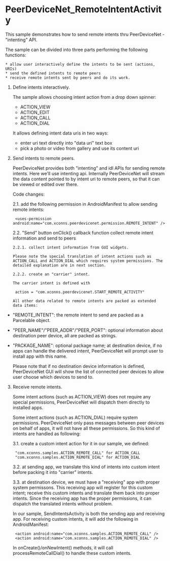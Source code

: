 PeerDeviceNet_RemoteIntentActivity
==================================

This sample demonstrates how to send remote intents thru PeerDeviceNet - "intenting" API.

The sample can be divided into three parts performing the following functions:

	* allow user interactively define the intents to be sent (actions, URIs)
	* send the defined intents to remote peers
	* receive remote intents sent by peers and do its work.
	
1. Define intents interactively.

	The sample allows choosing intent action from a drop down spinner:
 
	* ACTION_VIEW
	* ACTION_EDIT
	* ACTION_CALL
	* ACTION_DIAL

	It allows defining intent data uris in two ways:

	* enter uri text directly into "data uri" text box
	* pick a photo or video from gallery and use its content uri 
			
2. Send intents to remote peers.

	PeerDeviceNet provides both "intenting" and idl APIs for sending remote intents. 
	Here we'll use intenting api.
	Internally PeerDeviceNet will stream the data content pointed to by intent uri to remote
	peers, so that it can be viewed or edited over there.
	
	Code changes:
	
	2.1. add the following permission in AndroidManifest to allow sending remote intents:

		<uses-permission android:name="com.xconns.peerdevicenet.permission.REMOTE_INTENT" />
	
	2.2. "Send" button onClick() callback function collect remote intent information and 
		send to peers

	   2.2.1. collect intent information from GUI widgets. 

	   Please note the special translation of intent actions such as ACTION_CALL and ACTION_DIAL which requires system permissions. The detailed explanation are in next section.

	   2.2.2. create an "carrier" intent.

	   The carrier intent is defined with 

		action = "com.xconns.peerdevicenet.START_REMOTE_ACTIVITY"

	   All other data related to remote intents are packed as extended data items:

* "REMOTE_INTENT": the remote intent to send are packed as a Parcelable object.
* "PEER_NAME"/"PEER_ADDR"/"PEER_PORT": optional information about destination peer device, all are packed as strings.
* "PACKAGE_NAME": optional package name; at destination device, if no apps
	can handle the delivered intent, PeerDeviceNet will prompt user to install app with this name.
	   			
	Please note that if no destination device information is defined, PeerDeviceNet
	   		GUI will show the list of connected peer devices to allow user choose which
	   		devices to send to.
	   		
3. Receive remote intents.

	Some intent actions (such as ACTION_VIEW) does not require any special permissions,
		PeerDeviceNet will dispatch them directly to installed apps.

	Some intent actions (such as ACTION_DIAL) require system permissions. PeerDeviceNet 
		only pass messages between peer devices on behalf of apps, it will not have all
		these permissions. So this kind of intents are handled as following:

	3.1. create a custom intent action for it
			in our sample, we defined:

		"com.xconns.samples.ACTION_REMOTE_CALL" for ACTION_CALL
		"com.xconns.samples.ACTION_REMOTE_DIAL" for ACTION_DIAL

	3.2. at sending app, we translate this kind of intents into custom intent before
			packing it into "carrier" intents.

	3.3. at destination device, we must have a "receiving" app with proper system 
			permissons. This receiving app will register for this custom intent;
			receive this custom intents and translate them back into proper intents.
			Since the receiving app has the proper permissions, it can dispatch the
			translated intents without problem.
			
	In our sample, SendIntentsActivity is both the sending app and receiving app. 
	For receiving custom intents, it will add the following in AndroidManifest:

		<action android:name="com.xconns.samples.ACTION_REMOTE_CALL" />
		<action android:name="com.xconns.samples.ACTION_REMOTE_DIAL" />
		
	In onCreate()/onNewIntent() methods, it will call processRemoteCallDial() to handle
		these custom intents.
		
		
	
		